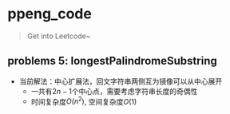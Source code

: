# ppeng_code
> Get into Leetcode~

## **problems 5: longestPalindromeSubstring**

* 当前解法：中心扩展法，回文字符串两侧互为镜像可以从中心展开
    * 一共有$2n-1$个中心点，需要考虑字符串长度的奇偶性
    * 时间复杂度$O\left(n^{2}\right)$, 空间复杂度$O\left(1\right)$